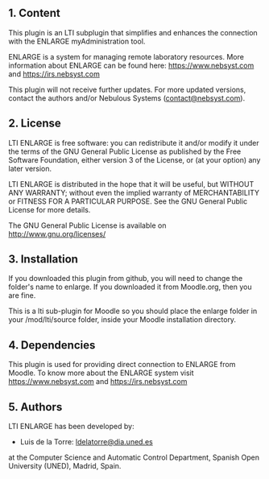 ## 1. Content

This plugin is an LTI subplugin that simplifies and enhances the connection with the ENLARGE myAdministration tool.

ENLARGE is a system for managing remote laboratory resources. More information about ENLARGE can be found here: 
https://www.nebsyst.com and https://irs.nebsyst.com

This plugin will not receive further updates. For more updated versions, contact the authors and/or Nebulous Systems
(contact@nebsyst.com).

## 2. License

LTI ENLARGE is free software: you can redistribute it and/or modify it under the terms of the GNU General Public
License as published by the Free Software Foundation, either version 3 of the License, or (at your option) any later
version.

LTI ENLARGE is distributed in the hope that it will be useful, but WITHOUT ANY WARRANTY; without even the
implied warranty of MERCHANTABILITY or FITNESS FOR A PARTICULAR PURPOSE.  See the GNU General Public License for more
details.

The GNU General Public License is available on <http://www.gnu.org/licenses/>
  
## 3. Installation

If you downloaded this plugin from github, you will need to change the folder's name to enlarge. If you
downloaded it from Moodle.org, then you are fine.

This is a lti sub-plugin for Moodle so you should place the enlarge folder in your /mod/lti/source folder, inside your
Moodle installation directory.

## 4. Dependencies

This plugin is used for providing direct connection to ENLARGE from Moodle. To know more about the ENLARGE system visit
https://www.nebsyst.com and https://irs.nebsyst.com

## 5. Authors

LTI ENLARGE has been developed by:
 - Luis de la Torre: ldelatorre@dia.uned.es

  at the Computer Science and Automatic Control Department, Spanish Open University (UNED), Madrid, Spain.
